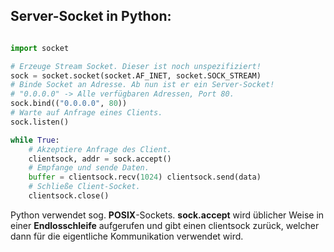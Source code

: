 
## Server-Socket in Python:

```python

import socket

# Erzeuge Stream Socket. Dieser ist noch unspezifiziert!
sock = socket.socket(socket.AF_INET, socket.SOCK_STREAM) 
# Binde Socket an Adresse. Ab nun ist er ein Server-Socket!
# "0.0.0.0" -> Alle verfügbaren Adressen, Port 80.
sock.bind(("0.0.0.0", 80))
# Warte auf Anfrage eines Clients.
sock.listen()

while True: 
	# Akzeptiere Anfrage des Client. 
	clientsock, addr = sock.accept() 
	# Empfange und sende Daten.
	buffer = clientsock.recv(1024) clientsock.send(data) 
	# Schließe Client-Socket.
	clientsock.close()

```

Python verwendet sog. **POSIX**-Sockets.
**sock.accept** wird üblicher Weise in einer **Endlosschleife** aufgerufen und gibt einen clientsock zurück, welcher dann für die eigentliche Kommunikation verwendet wird.